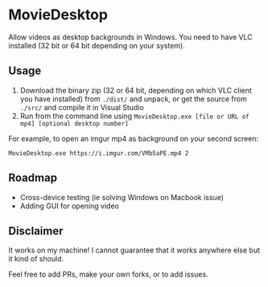 # MovieDesktop
Allow videos as desktop backgrounds in Windows. You need to have VLC installed (32 bit or 64 bit depending on your system).

## Usage
1. Download the binary zip (32 or 64 bit, depending on which VLC client you have installed) from `./dist/` and unpack, or get the source from `./src/` and compile it in Visual Studio
2. Run from the command line using `MovieDesktop.exe [file or URL of mp4] [optional desktop number]`

For example, to open an imgur mp4 as background on your second screen:

    MovieDesktop.exe https://i.imgur.com/VMb5aPE.mp4 2

## Roadmap
* Cross-device testing (ie solving Windows on Macbook issue)
* Adding GUI for opening video

## Disclaimer
It works on my machine! I cannot guarantee that it works anywhere else but it kind of should.

Feel free to add PRs, make your own forks, or to add issues.  
